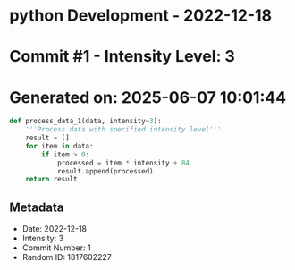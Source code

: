 ﻿# python Development - 2022-12-18
# Commit #1 - Intensity Level: 3
# Generated on: 2025-06-07 10:01:44
```python
def process_data_1(data, intensity=3):
    '''Process data with specified intensity level'''
    result = []
    for item in data:
        if item > 0:
            processed = item * intensity + 84
            result.append(processed)
    return result
```
## Metadata
- Date: 2022-12-18
- Intensity: 3
- Commit Number: 1
- Random ID: 1817602227

